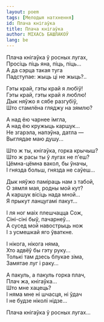 ```yaml
---
layout: poem
tags: [Мелодыя натхнення]
id: Плача кнігаўка
title: Плача кнігаўка
author: МІХАСЬ БАШЛАКОЎ
lang: be
---
```



Плача кнігаўка ў росных лугах,  
Просіць піць яна, піць, піць...  
А да сэрца такая туга  
Падступае: жыць ці не жыць?..  

Гэты край, гэты край я любіў!  
Гэты край, гэты край я люблю!  
Дык няўжо я сябе разгубіў,  
Што стамлёна гляджу на зямлю?  

А над ёю чарнее імгла,  
А над ёю кружыць каршук...  
He згарэла, напэўна, датла —  
Выглядае маю душу...  

Што ж ты, кнігаўка, горка крычыш?  
Што ж расы ты ў лугах не п'еш?  
Цёмна-цёмна вакол, бы ўначы,  
I гнязда больш, гнязда не саўеш...  

Дык няўжо паміраць нам з табой,  
О зямля мая, родны мой кут?  
А каршук вісіць нада мной...  
Я прыкут ланцугамі пакут...  

I ля ног маіх плешчацца Сож,  
Сіні-сіні быў, пачарнеў...  
А сусед мой навострыць нож  
I з усмешкай яго ўваткне.  

I нікога, нікога няма,  
Хто адвёў бы гэту руку...  
Толькі там дзесь блукае зіма,  
Замятае луг і раку...  

А пакуль, а пакуль горка плач,  
Плач жа, кнігаўка...  
Што мне хацець?  
I няма мне ні шчасця, ні ўдач  
I не будзе ніколі нідзе...  

Плача кнігаўка ў росных лугах...  